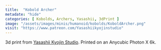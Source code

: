 ```yaml
---
title:  "Kobold Archer"
metadate: "hide"
categories: [ Kobolds, Archers, Yasashii, 3dPrint ]
image: "/assets/images/minis/humanoid/kobolds/KoboldArcher.png"
visit: "https://www.patreon.com/Yasashiikyojinstudio"
---
```

3d print from [Yasashii Kyojin Studio](https://www.patreon.com/Yasashiikyojinstudio). 
Printed on an Anycubic Photon X 6k.